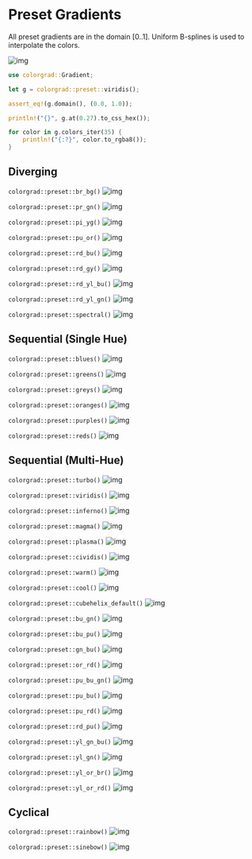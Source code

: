 # Preset Gradients

All preset gradients are in the domain [0..1]. Uniform B-splines is used to interpolate the colors.

![img](docs/images/rgb-plot.png)

```rust
use colorgrad::Gradient;

let g = colorgrad::preset::viridis();

assert_eq!(g.domain(), (0.0, 1.0));

println!("{}", g.at(0.27).to_css_hex());

for color in g.colors_iter(35) {
    println!("{:?}", color.to_rgba8());
}
```

## Diverging

`colorgrad::preset::br_bg()`
![img](docs/images/preset/br_bg.png)

`colorgrad::preset::pr_gn()`
![img](docs/images/preset/pr_gn.png)

`colorgrad::preset::pi_yg()`
![img](docs/images/preset/pi_yg.png)

`colorgrad::preset::pu_or()`
![img](docs/images/preset/pu_or.png)

`colorgrad::preset::rd_bu()`
![img](docs/images/preset/rd_bu.png)

`colorgrad::preset::rd_gy()`
![img](docs/images/preset/rd_gy.png)

`colorgrad::preset::rd_yl_bu()`
![img](docs/images/preset/rd_yl_bu.png)

`colorgrad::preset::rd_yl_gn()`
![img](docs/images/preset/rd_yl_gn.png)

`colorgrad::preset::spectral()`
![img](docs/images/preset/spectral.png)

## Sequential (Single Hue)

`colorgrad::preset::blues()`
![img](docs/images/preset/blues.png)

`colorgrad::preset::greens()`
![img](docs/images/preset/greens.png)

`colorgrad::preset::greys()`
![img](docs/images/preset/greys.png)

`colorgrad::preset::oranges()`
![img](docs/images/preset/oranges.png)

`colorgrad::preset::purples()`
![img](docs/images/preset/purples.png)

`colorgrad::preset::reds()`
![img](docs/images/preset/reds.png)

## Sequential (Multi-Hue)

`colorgrad::preset::turbo()`
![img](docs/images/preset/turbo.png)

`colorgrad::preset::viridis()`
![img](docs/images/preset/viridis.png)

`colorgrad::preset::inferno()`
![img](docs/images/preset/inferno.png)

`colorgrad::preset::magma()`
![img](docs/images/preset/magma.png)

`colorgrad::preset::plasma()`
![img](docs/images/preset/plasma.png)

`colorgrad::preset::cividis()`
![img](docs/images/preset/cividis.png)

`colorgrad::preset::warm()`
![img](docs/images/preset/warm.png)

`colorgrad::preset::cool()`
![img](docs/images/preset/cool.png)

`colorgrad::preset::cubehelix_default()`
![img](docs/images/preset/cubehelix_default.png)

`colorgrad::preset::bu_gn()`
![img](docs/images/preset/bu_gn.png)

`colorgrad::preset::bu_pu()`
![img](docs/images/preset/bu_pu.png)

`colorgrad::preset::gn_bu()`
![img](docs/images/preset/gn_bu.png)

`colorgrad::preset::or_rd()`
![img](docs/images/preset/or_rd.png)

`colorgrad::preset::pu_bu_gn()`
![img](docs/images/preset/pu_bu_gn.png)

`colorgrad::preset::pu_bu()`
![img](docs/images/preset/pu_bu.png)

`colorgrad::preset::pu_rd()`
![img](docs/images/preset/pu_rd.png)

`colorgrad::preset::rd_pu()`
![img](docs/images/preset/rd_pu.png)

`colorgrad::preset::yl_gn_bu()`
![img](docs/images/preset/yl_gn_bu.png)

`colorgrad::preset::yl_gn()`
![img](docs/images/preset/yl_gn.png)

`colorgrad::preset::yl_or_br()`
![img](docs/images/preset/yl_or_br.png)

`colorgrad::preset::yl_or_rd()`
![img](docs/images/preset/yl_or_rd.png)

## Cyclical

`colorgrad::preset::rainbow()`
![img](docs/images/preset/rainbow.png)

`colorgrad::preset::sinebow()`
![img](docs/images/preset/sinebow.png)

